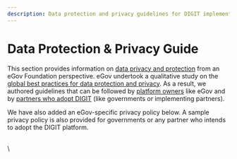 ```yaml
---
description: Data protection and privacy guidelines for DIGIT implementations
---
```


# Data Protection & Privacy Guide

This section provides information on [data privacy and protection](introduction-to-data-privacy-and-protection-guidelines.md) from an eGov Foundation perspective. eGov undertook a qualitative study on the [global best practices for data protection and privacy](global-best-practices-for-data-protection-and-privacy.md).  As a result, we authored guidelines that can be followed by [platform owners](data-privacy-and-protection-for-platform-owners-and-providers.md) like eGov and by [partners who adopt DIGIT](data-privacy-and-protection-for-administration-authorities.md) (like governments or implementing partners).&#x20;

We have also added an eGov-specific privacy policy below. A sample privacy policy is also provided for governments or any partner who intends to adopt the DIGIT platform.

\
\
